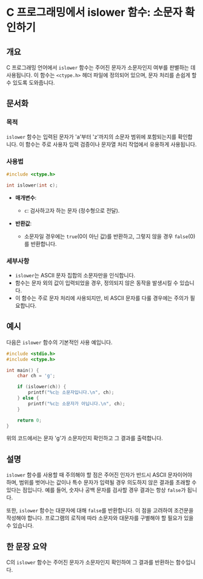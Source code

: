 <!--
Meta Description: # C 프로그래밍에서 islower 함수: 소문자 확인하기 ## 개요 C 프로그래밍 언어에서 `islower` 함수는 주어진 문자가 소문자인지 여부를 판별하는 데 사용됩니다. 이 함수는 `<ctype.h>` 헤더 파일에 정의되어 있으며, 문자 처리를 손쉽게 할 수 있도...
Meta Keywords: islower, 함수는, 문자가, 주어진, 소문자인지
-->

# C 프로그래밍에서 islower 함수: 소문자 확인하기

## 개요
C 프로그래밍 언어에서 `islower` 함수는 주어진 문자가 소문자인지 여부를 판별하는 데 사용됩니다. 이 함수는 `<ctype.h>` 헤더 파일에 정의되어 있으며, 문자 처리를 손쉽게 할 수 있도록 도와줍니다.

## 문서화
### 목적
`islower` 함수는 입력된 문자가 'a'부터 'z'까지의 소문자 범위에 포함되는지를 확인합니다. 이 함수는 주로 사용자 입력 검증이나 문자열 처리 작업에서 유용하게 사용됩니다.

### 사용법
```c
#include <ctype.h>

int islower(int c);
```

- **매개변수**: 
  - `c`: 검사하고자 하는 문자 (정수형으로 전달).
  
- **반환값**: 
  - 소문자일 경우에는 `true`(0이 아닌 값)를 반환하고, 그렇지 않을 경우 `false`(0)를 반환합니다.

### 세부사항
- `islower`는 ASCII 문자 집합의 소문자만을 인식합니다.
- 함수는 문자 외의 값이 입력되었을 경우, 정의되지 않은 동작을 발생시킬 수 있습니다.
- 이 함수는 주로 문자 처리에 사용되지만, 비 ASCII 문자를 다룰 경우에는 주의가 필요합니다.

## 예시
다음은 `islower` 함수의 기본적인 사용 예입니다.

```c
#include <stdio.h>
#include <ctype.h>

int main() {
    char ch = 'g';

    if (islower(ch)) {
        printf("%c는 소문자입니다.\n", ch);
    } else {
        printf("%c는 소문자가 아닙니다.\n", ch);
    }

    return 0;
}
```

위의 코드에서는 문자 'g'가 소문자인지 확인하고 그 결과를 출력합니다.

## 설명
`islower` 함수를 사용할 때 주의해야 할 점은 주어진 인자가 반드시 ASCII 문자이어야 하며, 범위를 벗어나는 값이나 특수 문자가 입력될 경우 의도하지 않은 결과를 초래할 수 있다는 점입니다. 예를 들어, 숫자나 공백 문자를 검사할 경우 결과는 항상 `false`가 됩니다.

또한, `islower` 함수는 대문자에 대해 `false`를 반환합니다. 이 점을 고려하여 조건문을 작성해야 합니다. 프로그램의 로직에 따라 소문자와 대문자를 구별해야 할 필요가 있을 수 있습니다.

## 한 문장 요약
C의 `islower` 함수는 주어진 문자가 소문자인지 확인하여 그 결과를 반환하는 함수입니다.